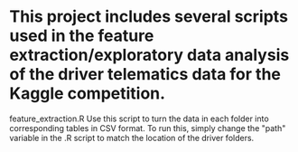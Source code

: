 This project includes several scripts used in the feature extraction/exploratory data analysis of the driver telematics data for the Kaggle competition.
================
feature_extraction.R
Use this script to turn the data in each folder into corresponding tables in CSV format.
To run this, simply change the "path" variable in the .R script to match the location of the driver folders.

